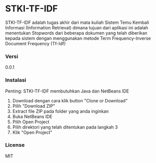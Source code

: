 # STKI-TF-IDF
STKI-TF-IDF adalah tugas akhir dari mata kuliah Sistem Temu Kembali Informasi (Information Retrieval) dimana tujuan dari aplikasi ini adalah menentukan Stopwords dari beberapa dokumen yang telah diberikan kepada sistem dengan menggunakan metode Term Frequency-Inverse Document Frequency (Tf-Idf)

### Versi
0.0.1

### Instalasi
Penting: STKI-TF-IDF membutuhkan Java dan NetBeans IDE
1. Download dengan cara klik button "Clone or Download"
2. Pilih "Download ZIP"
3. Extract file ZIP pada folder yang anda inginkan
4. Buka NetBeans IDE
5. Pilih Open Project
6. Pilih direktori yang telah ditentukan pada langkah 3
7. Klik "Open Project"

### License
MIT
